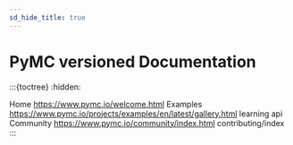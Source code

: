 ```yaml
---
sd_hide_title: true
---
```


# PyMC versioned Documentation

:::{toctree}
:hidden:

Home <https://www.pymc.io/welcome.html>
Examples <https://www.pymc.io/projects/examples/en/latest/gallery.html>
learning
api
Community <https://www.pymc.io/community/index.html>
contributing/index
:::
